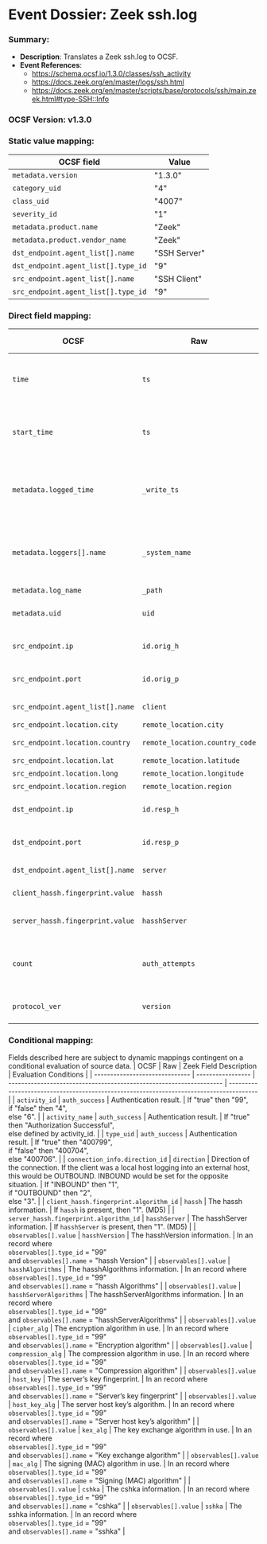 # Event Dossier: Zeek ssh.log
### Summary:
- **Description**: Translates a Zeek ssh.log to OCSF. 
- **Event References**:
  - https://schema.ocsf.io/1.3.0/classes/ssh_activity
  - https://docs.zeek.org/en/master/logs/ssh.html
  - https://docs.zeek.org/en/master/scripts/base/protocols/ssh/main.zeek.html#type-SSH::Info


 ### OCSF Version: v1.3.0


 ### Static value mapping:
| OCSF field                          | Value                                           |
| ----------------------------------- | ----------------------------------------------- |
| `metadata.version`                  | "1.3.0"                                         |
| `category_uid`                      | "4"                                             |
| `class_uid`                         | "4007"                                          |
| `severity_id`                       | "1"                                             |
| `metadata.product.name`             | "Zeek"                                          |
| `metadata.product.vendor_name`      | "Zeek"                                          |
| `dst_endpoint.agent_list[].name`    | "SSH Server"                                    |
| `dst_endpoint.agent_list[].type_id` | "9"                                             |
| `src_endpoint.agent_list[].name`    | "SSH Client"                                    |
| `src_endpoint.agent_list[].type_id` | "9"                                             |


 ### Direct field mapping:
| OCSF                           | Raw                         | Zeek Field Description                                                                  | Notes                   |
| ------------------------------ | --------------------------- | --------------------------------------------------------------------------------------- | ----------------------- |
| `time`                         | `ts`                        | Timestamp indicating when the event occurred.                                           | Convert to epoch value. |
| `start_time`                   | `ts`                        | Timestamp indicating when the event occurred.                                           | Convert to epoch value. |
| `metadata.logged_time`         | `_write_ts`                 | Timestamp indicating when the log entry was written to disk.                            | Convert to epoch value. |
| `metadata.loggers[].name`      | `_system_name`              | Name of the system or logging subsystem generating the log entry.                       |                         |
| `metadata.log_name`            | `_path`                     | Log name.                                                                               |                         |
| `metadata.uid`                 | `uid`                       | Unique ID for the connection.                                                           |                         |
| `src_endpoint.ip`              | `id.orig_h`                 | The originator’s IP address.                                                            |                         |
| `src_endpoint.port`            | `id.orig_p`                 | The originator’s port number.                                                           |                         |
| `src_endpoint.agent_list[].name` | `client`                  | The client’s version string.                                                            |                         |
| `src_endpoint.location.city`   | `remote_location.city`      | The city.                                                                               |                         |
| `src_endpoint.location.country`| `remote_location.country_code` | The country code.                                                                    |                         |
| `src_endpoint.location.lat`    | `remote_location.latitude`  | Latitude.                                                                               |                         |
| `src_endpoint.location.long`   | `remote_location.longitude` | Longitude.                                                                              |                         |
| `src_endpoint.location.region` | `remote_location.region`    | The region.                                                                             |                         |
| `dst_endpoint.ip`              | `id.resp_h`                 | The responder’s IP address.                                                             |                         |
| `dst_endpoint.port`            | `id.resp_p`                 | The responder’s port number.                                                            |                         |
| `dst_endpoint.agent_list[].name` | `server`                  | The server’s version string.                                                            |                         |
| `client_hassh.fingerprint.value` | `hassh`                   | The hassh information.                                                                  |                         |
| `server_hassh.fingerprint.value` | `hasshServer`             | The hasshServer information.                                                            |                         |
| `count`                        | `auth_attempts`             | The number of authentication attempts observed.                                         |                         |
| `protocol_ver`                 | `version`                   | SSH major version (1, 2, or unset).                                                     | As string for vendor compatibility. |


 ### Conditional mapping:
Fields described here are subject to dynamic mappings contingent on a conditional evaluation of source data.
| OCSF                           | Raw               | Zeek Field Description                                              | Evaluation Conditions                                                                   |
| ------------------------------ | ----------------- | ------------------------------------------------------------------- | --------------------------------------------------------------------------------------- |
| `activity_id`                  | `auth_success`    | Authentication result.                                              | If "true" then "99", <br>if "false" then "4", <br>else "6".                             |
| `activity_name`                | `auth_success`    | Authentication result.                                              | If "true" then "Authorization Successful", <br>else defined by activity_id.             |
| `type_uid`                     | `auth_success`    | Authentication result.                                              | If "true" then "400799", <br>if "false" then "400704", <br>else "400706".               |
| `connection_info.direction_id` | `direction`       | Direction of the connection. If the client was a local host logging into an external host, this would be OUTBOUND. INBOUND would be set for the opposite situation. | If "INBOUND" then "1", <br>if "OUTBOUND" then "2", <br>else "3". |
| `client_hassh.fingerprint.algorithm_id` | `hassh`  | The hassh information.                                              | If `hassh` is present, then "1". (MD5)                                                  |
| `server_hassh.fingerprint.algorithm_id` | `hasshServer` | The hasshServer information.                                   | If `hasshServer` is present, then "1". (MD5)                                            |
| `observables[].value`          | `hasshVersion`    | The hasshVersion information.                                       | In an record where <br>`observables[].type_id` = "99" <br>and `observables[].name` = "hassh Version"               |
| `observables[].value`          | `hasshAlgorithms` | The hasshAlgorithms information.                                    | In an record where <br>`observables[].type_id` = "99" <br>and `observables[].name` = "hassh Algorithms"            |
| `observables[].value`          | `hasshServerAlgorithms` | The hasshServerAlgorithms information.                        | In an record where <br>`observables[].type_id` = "99" <br>and `observables[].name` = "hasshServerAlgorithms"       |
| `observables[].value`          | `cipher_alg`      | The encryption algorithm in use.                                    | In an record where <br>`observables[].type_id` = "99" <br>and `observables[].name` = "Encryption algorithm"        |
| `observables[].value`          | `compression_alg` | The compression algorithm in use.                                   | In an record where <br>`observables[].type_id` = "99" <br>and `observables[].name` = "Compression algorithm"       |
| `observables[].value`          | `host_key`        | The server’s key fingerprint.                                       | In an record where <br>`observables[].type_id` = "99" <br>and `observables[].name` = "Server’s key fingerprint"    |
| `observables[].value`          | `host_key_alg`    | The server host key’s algorithm.                                    | In an record where <br>`observables[].type_id` = "99" <br>and `observables[].name` = "Server host key’s algorithm" |
| `observables[].value`          | `kex_alg`         | The key exchange algorithm in use.                                  | In an record where <br>`observables[].type_id` = "99" <br>and `observables[].name` = "Key exchange algorithm"      |
| `observables[].value`          | `mac_alg`         | The signing (MAC) algorithm in use.                                 | In an record where <br>`observables[].type_id` = "99" <br>and `observables[].name` = "Signing (MAC) algorithm"     |
| `observables[].value`          | `cshka`           | The cshka information.                                              | In an record where <br>`observables[].type_id` = "99" <br>and `observables[].name` = "cshka"                       |
| `observables[].value`          | `sshka`           | The sshka information.                                              | In an record where <br>`observables[].type_id` = "99" <br>and `observables[].name` = "sshka"                       |
